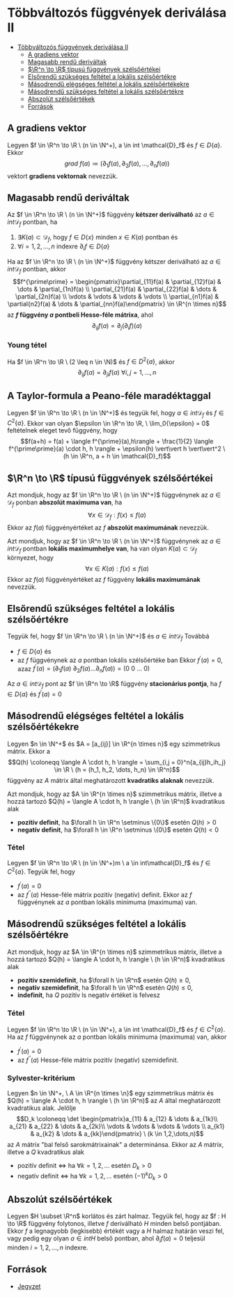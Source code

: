 # Többváltozós függvények deriválása II

<!--toc:start-->
- [Többváltozós függvények deriválása II](#többváltozós-függvények-deriválása-ii)
  - [A gradiens vektor](#a-gradiens-vektor)
  - [Magasabb rendű deriváltak](#magasabb-rendű-deriváltak)
  - [$\R^n \to \R$ típusú függvények szélsőértékei](#rn-to-r-típusú-függvények-szélsőértékei)
  - [Elsőrendű szükséges feltétel a lokális szélsőértékre](#elsőrendű-szükséges-feltétel-a-lokális-szélsőértékre)
  - [Másodrendű elégséges feltétel a lokális szélsőértékekre](#másodrendű-elégséges-feltétel-a-lokális-szélsőértékekre)
  - [Másodrendű szükséges feltétel a lokális szélsőértékre](#másodrendű-szükséges-feltétel-a-lokális-szélsőértékre)
  - [Abszolút szélsőértékek](#abszolút-szélsőértékek)
  - [Források](#források)
<!--toc:end-->

## A gradiens vektor
Legyen $f \in \R^n \to \R \ (n \in \N^+), a \in int \mathcal{D}_f$ és $f \in D\{a\}$. Ekkor
$$grad \ f(a) \coloneqq (\partial_1f(a), \partial_2f(a), \dots,\partial_nf(a))$$ vektort **gradiens vektornak** nevezzük.

## Magasabb rendű deriváltak
Az $f \in \R^n \to \R \ (n \in \N^+)$ függvény **kétszer deriválható** az $a \in int \mathcal{D}_f$ pontban, ha 
1. $\exists K(a) \subset \mathcal{D}_f$, hogy $f \in D\{x\}$ minden $x \in K(a)$ pontban és
2. $\forall i = 1,2,\dots,n$ indexre $\partial_if \in D\{a\}$


Ha az $f \in \R^n \to \R \ (n \in \N^+)$ függvény kétszer deriválható az $a \in int \mathcal{D}_f$ pontban, akkor
$$f^{\prime\prime} = \begin{pmatrix}\partial_{11}f(a) & \partial_{12}f(a) & \dots & \partial_{1n}f(a) \\ \partial_{21}f(a) & \partial_{22}f(a) & \dots & \partial_{2n}f(a) \\ \vdots & \vdots & \vdots & \vdots \\
\partial_{n1}f(a) & \partial{n2}f(a) & \dots & \partial_{nn}f(a)\end{pmatrix} \in \R^{n \times n}$$ az **$f$ függvény $a$ pontbeli Hesse-féle mátrixa**, ahol
$$\partial_{ij}f(a) = \partial_j(\partial_if)(a)$$

### Young tétel
Ha $f \in \R^n \to \R \ (2 \leq n \in \N)$ és $f \in D^2\{a\}$, akkor
$$\partial_{ij}f(a) = \partial_{ji}f(a) \ \forall i,j = 1, \dots, n$$

## A Taylor-formula a Peano-féle maradéktaggal
Legyen $f \in \R^n \to \R \ (n \in \N^+)$ és tegyük fel, hogy $a \in int\mathcal{D}_f$ és $f \in C^2\{a\}$. Ekkor van olyan $\epsilon \in \R^n \to \R, \ \lim_0{\epsilon} = 0$ feltételnek eleget tevő függvény, hogy
$$f(a+h) = f(a) + \langle f^{\prime}(a),h\rangle + \frac{1}{2} \langle f^{\prime\prime}(a) \cdot h, h \rangle + \epsilon(h) \vert\vert h \vert\vert^2 \ (h \in \R^n, a + h \in \mathcal{D}_f)$$

## $\R^n \to \R$ típusú függvények szélsőértékei
Azt mondjuk, hogy az $f \in \R^n \to \R \ (n \in \N^+)$ függvénynek az $a \in \mathcal{D}_f$ ponban **abszolút maximuma van**, ha
$$\forall x \in \mathcal{D}_f : f(x) \leq f(a)$$
Ekkor az $f(a)$ függvényértéket az $f$ **abszolút maximumának** nevezzük.

Azt mondjuk, hogy az $f \in \R^n \to \R \ (n \in \N^+)$ függvénynek az $a \in int\mathcal{D}_f$ pontban **lokális maximumhelye van**, ha van olyan $K(a) \subset \mathcal{D}_f$ környezet, hogy
$$\forall x \in K(a): f(x) \leq f(a)$$
Ekkor az $f(a)$ függvényértéket az $f$ függvény **lokális maximumának** nevezzük.

## Elsőrendű szükséges feltétel a lokális szélsőértékre
Tegyük fel, hogy $f \in \R^n \to \R \ (n \in \N^+)$ és $a \in int \mathcal{D}_f$ Továbbá
- $f \in D\{a\}$ és
- az $f$ függvénynek az $a$ pontban lokális szélsőértéke ban
Ekkor $f^{\prime}(a) = 0$, azaz $f^{\prime}(a) = (\partial_1f(a) \ \partial_2f(a) \dots \partial_nf(a)) = (0 \ 0 \ \dots \ 0)$

Az $a \in int \mathcal{D}_f$ pont az $f \in \R^n \to \R$ függvény **stacionárius pontja**, ha $f \in D\{a\}$ és $f^{\prime}(a) = 0$

## Másodrendű elégséges feltétel a lokális szélsőértékekre
Legyen $n \in \N^+$ és $A = [a_{ij}] \in \R^{n \times n}$ egy szimmetrikus mátrix. Ekkor a
$$Q(h) \coloneqq \langle A \cdot h, h \rangle = \sum_{i,j = 0}^n{a_{ij}h_ih_j} \in \R \ (h = (h_1, h_2, \dots, h_n) \in \R^n)$$ függvény az $A$ mátrix által meghatározott **kvadratiks alaknak** nevezzük.

Azt mondjuk, hogy az $A \in \R^{n \times n}$ szimmetrikus mátrix, illetve a hozzá tartozó $Q(h) = \langle A \cdot h, h \rangle \ (h \in \R^n)$ kvadratikus alak
- **pozitív definit**, ha $\forall h \in \R^n \setminus \{0\}$ esetén $Q(h) > 0$
- **negatív definit**, ha $\forall h \in \R^n \setminus \{0\}$ esetén $Q(h) < 0$

### Tétel
Legyen $f \in \R^n \to \R \ (n \in \N^+)m \ a \in int\mathcal{D}_f$ és $f \in C^2\{a\}$. Tegyük fel, hogy
- $f^{\prime}(a) = 0$
- az $f^{\prime\prime}(a)$ Hesse-féle mátrix pozitív (negatív) definit.
Ekkor az $f$ függvénynek az $a$ pontban lokális minimuma (maximuma) van.

## Másodrendű szükséges feltétel a lokális szélsőértékre
Azt mondjuk, hogy az $A \in \R^{n \times n}$ szimmetrikus mátrix, illetve a hozzá tartozó $Q(h) = \langle A \cdot h, h \rangle \ (h \in \R^n)$ kvadratikus alak
- **pozitív szemidefinit**, ha $\forall h \in \R^n$ esetén $Q(h) \geq 0$,
- **negativ szemidefinit**, ha $\forall h \in \R^n$ esetén $Q(h) \leq 0$,
- **indefinit**, ha $Q$ pozitív ls negatív értéket is felvesz

### Tétel
Legyen $f \in \R^n \to \R \ (n \in \N^+), a \in int \mathcal{D}_f$ és $f \in C^2\{a\}$. Ha az $f$ függvénynek az $a$ pontban lokális minimuma (maximuma) van, akkor
- $f^{\prime}(a) = 0$
- az $f^{\prime\prime}(a)$ Hesse-féle mátrix pozitív (negatív) szemidefinit.

### Sylvester-kritérium
Legyen $n \in \N^+, \ A \in \R^{n \times \n}$ egy szimmetrikus mátrix és $Q(h) = \langle A \cdot h, h \rangle \ (h \in \R^n)$ az $A$ által meghatározott kvadratikus alak. Jelölje
$$D_k \coloneqq \det \begin{pmatrix}a_{11} & a_{12} & \dots & a_{1k}\\
a_{21} & a_{22} & \dots & a_{2k}\\
\vdots & \vdots & \vdots & \vdots \\
a_{k1} & a_{k2} & \dots & a_{kk}\end{pmatrix} \ (k \in 1,2,\dots,n)$$
az $A$ mátrix "bal felső sarokmátrixainak" a determinánsa. Ekkor az $A$ mátrix, illetve a $Q$ kvadratikus alak
- pozitív definit $\iff$ ha $\forall k = 1,2, \dots$ esetén $D_k > 0$
- negatív definit $\iff$ ha $\forall k = 1,2, \dots$ esetén $(-1)^kD_k > 0$

## Abszolút szélsőértékek
Legyen $H \subset \R^n$ korlátos és zárt halmaz. Tegyük fel, hogy az $f : H \to \R$
függvény folytonos, illetve $f$ deriválható $H$ minden belső pontjában. Ekkor $f$ a legnagyobb
(legkisebb) értékét vagy a $H$ halmaz határán veszi fel, vagy pedig egy olyan $a \in int H$ belső
pontban, ahol $\partial_if(a) = 0$ teljesül minden $i = 1, 2, \dots, n$ indexre.
## Források
- [Jegyzet](https://numanal.inf.elte.hu/~szili/Oktatas/An_II_F_2023_tavasz/10_AnIIF-Ea_2023_tavasz.pdf)
